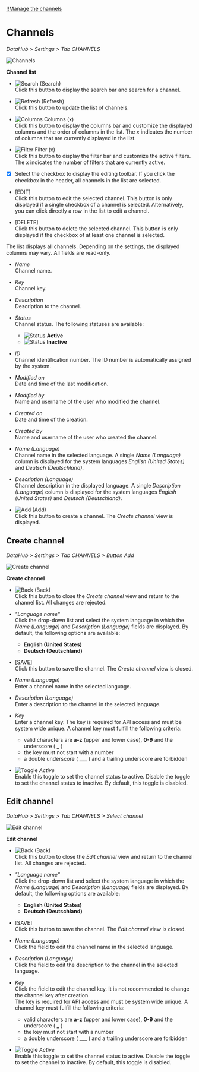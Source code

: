 [!!Manage the channels](../Integration/04_ManageChannels.md)

# Channels

*DataHub > Settings > Tab CHANNELS*

![Channels](../../Assets/Screenshots/DataHub/Settings/Channels/ChannelList.png "[Channels]")

**Channel list**

- ![Search](../../Assets/Icons/Search.png "[Search]") (Search)   
    Click this button to display the search bar and search for a channel.

- ![Refresh](../../Assets/Icons/Refresh01.png "[Refresh]") (Refresh)   
    Click this button to update the list of channels.

- ![Columns](../../Assets/Icons/Columns.png "[Columns]") Columns (x)   
    Click this button to display the columns bar and customize the displayed columns and the order of columns in the list. The *x* indicates the number of columns that are currently displayed in the list.

- ![Filter](../../Assets/Icons/Filter.png "[Filter]") Filter (x)   
    Click this button to display the filter bar and customize the active filters. The *x* indicates the number of filters that are currently active.

- [x]     
    Select the checkbox to display the editing toolbar. If you click the checkbox in the header, all channels in the list are selected.

- [EDIT]   
    Click this button to edit the selected channel. This button is only displayed if a single checkbox of a channel is selected. Alternatively, you can click directly a row in the list to edit a channel.

- [DELETE]   
    Click this button to delete the selected channel. This button is only displayed if the checkbox of at least one channel is selected.       

The list displays all channels. Depending on the settings, the displayed columns may vary. All fields are read-only.

- *Name*   
    Channel name.

- *Key*   
    Channel key.

- *Description*   
    Description to the channel.

- *Status*   
    Channel status. The following statuses are available:
    - ![Status](../../Assets/Icons/Status01.png "[Status]") **Active**
    - ![Status](../../Assets/Icons/Status04.png "[Status]") **Inactive**   

- *ID*   
    Channel identification number. The ID number is automatically assigned by the system.

- *Modified on*   
    Date and time of the last modification.

- *Modified by*   
    Name and username of the user who modified the channel.

- *Created on*   
    Date and time of the creation.

- *Created by*   
    Name and username of the user who created the channel.

- *Name (Language)*   
    Channel name in the selected language. A single *Name (Language)* column is displayed for the system languages *English (United States)* and *Deutsch (Deutschland)*.

- *Description (Language)*   
    Channel description in the displayed language. A single *Description (Language)* column is displayed for the system languages *English (United States)* and *Deutsch (Deutschland)*.

- ![Add](../../Assets/Icons/Plus01.png "[Add]") (Add)   
    Click this button to create a channel. The *Create channel* view is displayed.   



## Create channel

*DataHub > Settings > Tab CHANNELS > Button Add*

![Create channel](../../Assets/Screenshots/DataHub/Settings/Channels/CreateChannel.png "[Create channel]")

**Create channel**

- ![Back](../../Assets/Icons/Back02.png "[Back]") (Back)   
    Click this button to close the *Create channel* view and return to the channel list. All changes are rejected.

- *"Language name"*   
    Click the drop-down list and select the system language in which the *Name (Language)* and *Description (Language)* fields are displayed. By default, the following options are available:
    - **English (United States)**
    - **Deutsch (Deutschland)**

- [SAVE]   
    Click this button to save the channel. The *Create channel* view is closed.

- *Name (Language)*   
    Enter a channel name in the selected language.

- *Description (Language)*   
    Enter a description to the channel in the selected language.

- *Key*   
    Enter a channel key. The key is required for API access and must be system wide unique. A channel key must fulfill the following criteria:
    - valid characters are **a-z** (upper and lower case), **0-9** and the underscore ( **_** )
    - the key must not start with a number
    - a double underscore ( **___** ) and a trailing underscore are forbidden

- ![Toggle](../../Assets/Icons/Toggle.png "[Toggle]") *Active*   
    Enable this toggle to set the channel status to active. Disable the toggle to set the channel status to inactive. By default, this toggle is disabled.



## Edit channel

*DataHub > Settings > Tab CHANNELS > Select channel*

![Edit channel](../../Assets/Screenshots/DataHub/Settings/Channels/EditChannel.png "[Edit channel]")

**Edit channel**

- ![Back](../../Assets/Icons/Back02.png "[Back]") (Back)   
    Click this button to close the *Edit channel* view and return to the channel list. All changes are rejected.

- *"Language name"*   
    Click the drop-down list and select the system language in which the *Name (Language)* and *Description (Language)* fields are displayed. By default, the following options are available:
    - **English (United States)**
    - **Deutsch (Deutschland)**
    
- [SAVE]   
    Click this button to save the channel. The *Edit channel* view is closed.

- *Name (Language)*   
    Click the field to edit the channel name in the selected language.

- *Description (Language)*   
    Click the field to edit the description to the channel in the selected language.

- *Key*   
    Click the field to edit the channel key. It is not recommended to change the channel key after creation.   
    The key is required for API access and must be system wide unique. A channel key must fulfill the following criteria:
    - valid characters are **a-z** (upper and lower case), **0-9** and the underscore ( **_** )
    - the key must not start with a number
    - a double underscore ( **___** ) and a trailing underscore are forbidden

- ![Toggle](../../Assets/Icons/Toggle.png "[Toggle]") *Active*   
    Enable this toggle to set the channel status to active. Disable the toggle to set the channel to inactive. By default, this toggle is disabled.
